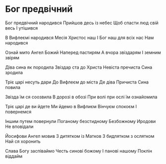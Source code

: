 Бог предвічний
================================================================

Бог предвічний народився
Прийшов десь із небес
Щоб спасти люд свій весь
І утішився

В Вифлеємі народився
Месія Христос наш
І Бог наш для всіх нас
Нам народився

Ознай мито Ангел Божий
Наперед пастирям
А вчора звіздарям
І земним звірям

Діва сина як породила
Звіздар ста до Христа
Невіста пречиста
Сина зродила

Тріє царі несуть дари
До Вифлеєм до міста
Де діва Причиста
Сина повила

Звізда їм ся соозвила
В дорозі в обозі
При волі при ослі
їм ознайомила

Тріє царі де ви йдете
Ми йдемо в Вифлиєм
Вінчуєм спокоєм
І повернемся

Іншим путем повернули
Поганому безстидному
Безбожному Иродови
Не вповідали

Йосифови Ангел мовив
3 дитятком із Матков
3 бидлятком з ослятком
Най ся хоронить

Слава Богу заспіваймо
Честь синові божому
І панові нашому
Поклін віддайм
